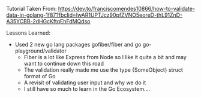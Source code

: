 Tutorial Taken From: 
https://dev.to/franciscomendes10866/how-to-validate-data-in-golang-1f87?fbclid=IwAR1UPTJcz90pfZVNO5eoreD-thL91ZnD-A35YCBB-2dHGcKftqEhFdMQdso


Lessons Learned: 
- Used 2 new go lang packages gofiber/fiber and go go-playground/validator
  * Fiber is a lot like Express from Node so I like it quite a bit and may want to continue down this road
  * The validation really made me use the type {SomeObject} struct format of Go
  * A revisit of validating user input and why we do it 
  * I still have so much to learn in the Go Ecosystem....
